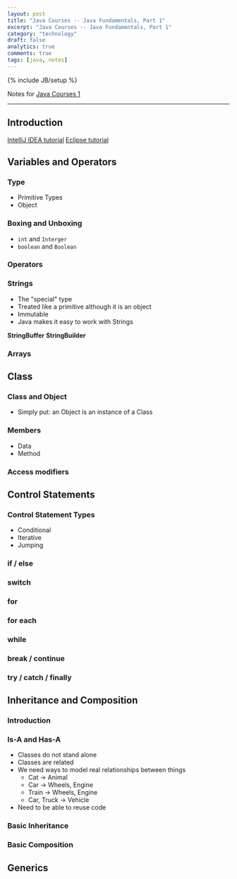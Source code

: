 ```yaml
---
layout: post
title: "Java Courses -- Java Fundamentals, Part 1"
excerpt: "Java Courses -- Java Fundamentals, Part 1"
category: "technology"
draft: false
analytics: true
comments: true
tags: [java, notes]
---
```

{% include JB/setup %}

Notes for [Java Courses 1](https://app.pluralsight.com/library/courses/java1/table-of-contents)

---

## Introduction

[IntelliJ IDEA tutorial](http://wiki.jikexueyuan.com/project/intellij-idea-tutorial/)
[Eclipse tutorial]()

## Variables and Operators

### Type

- Primitive Types
- Object

### Boxing and Unboxing

- `int` and `Interger`
- `boolean` and `Boolean`

### Operators

### Strings

- The "special" type
- Treated like a primitive although it is an object
- Immutable
- Java makes it easy to work with Strings

**StringBuffer**
**StringBuilder**

### Arrays


## Class

### Class and Object

- Simply put: an Object is an instance of a Class

### Members

- Data
- Method

### Access modifiers

## Control Statements

### Control Statement Types

- Conditional
- Iterative
- Jumping

### if / else

### switch

### for

### for each

### while

### break / continue

### try / catch / finally

## Inheritance and Composition

### Introduction

### Is-A and Has-A

- Classes do not stand alone
- Classes are related
- We need ways to model real relationships between things
  - Cat -> Animal
  - Car -> Wheels, Engine
  - Train -> Wheels, Engine
  - Car, Truck -> Vehicle
- Need to be able to reuse code

### Basic Inheritance

### Basic Composition

## Generics
